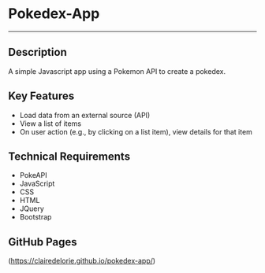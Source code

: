 # Pokedex-App

---

## Description

A simple Javascript app using a Pokemon API to create a pokedex.

## Key Features

- Load data from an external source (API)
- View a list of items
- On user action (e.g., by clicking on a list item), view details for that item

## Technical Requirements

- PokeAPI
- JavaScript
- CSS
- HTML
- JQuery
- Bootstrap

## GitHub Pages

(https://clairedelorie.github.io/pokedex-app/)

